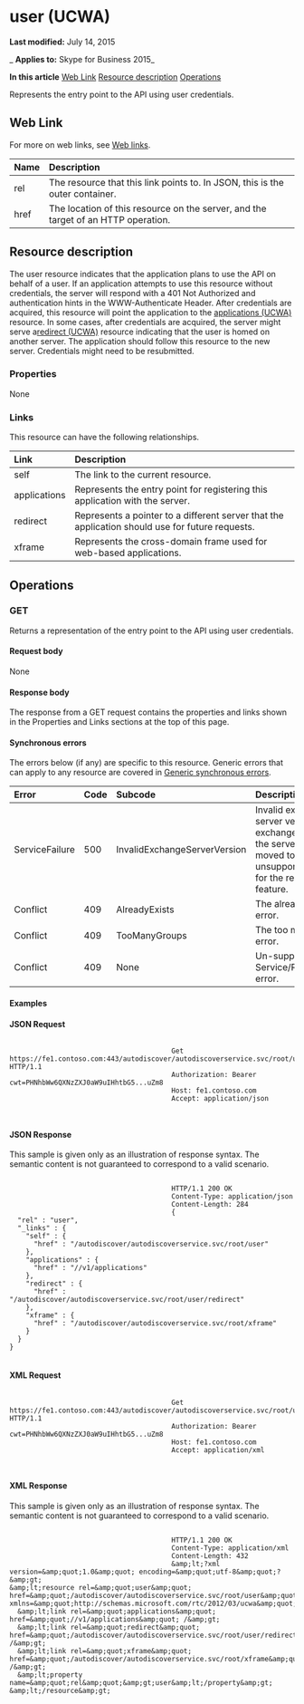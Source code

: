 
# user (UCWA)

 **Last modified:** July 14, 2015

 _ **Applies to:** Skype for Business 2015_

 **In this article**
[Web Link](#sectionSection0)
[Resource description](#sectionSection1)
[Operations](#sectionSection2)


Represents the entry point to the API using user credentials. 

## Web Link
<a name="sectionSection0"> </a>

For more on web links, see [Web links](WebLinks.md).



|**Name**|**Description**|
|:-----|:-----|
|rel|The resource that this link points to. In JSON, this is the outer container.|
|href|The location of this resource on the server, and the target of an HTTP operation.|

## Resource description
<a name="sectionSection1"> </a>

The user resource indicates that the application plans to use the API on behalf of a user. If an application attempts to use this resource without credentials, the server will respond with a 401 Not Authorized and authentication hints in the WWW-Authenticate Header. After credentials are acquired, this resource will point the application to the [applications (UCWA)](applications_ref.md) resource. In some cases, after credentials are acquired, the server might serve a[redirect (UCWA)](redirect_ref.md) resource indicating that the user is homed on another server. The application should follow this resource to the new server. Credentials might need to be resubmitted.


### Properties

None


### Links

This resource can have the following relationships.



|**Link**|**Description**|
|:-----|:-----|
|self|The link to the current resource.|
|applications|Represents the entry point for registering this application with the server.|
|redirect|Represents a pointer to a different server that the application should use for future requests.|
|xframe|Represents the cross-domain frame used for web-based applications.|

## Operations
<a name="sectionSection2"> </a>




### GET

Returns a representation of the entry point to the API using user credentials.


#### Request body

None


#### Response body

The response from a GET request contains the properties and links shown in the Properties and Links sections at the top of this page.


#### Synchronous errors

The errors below (if any) are specific to this resource. Generic errors that can apply to any resource are covered in [Generic synchronous errors](GenericSynchronousErrors.md).



|**Error**|**Code**|**Subcode**|**Description**|
|:-----|:-----|:-----|:-----|
|ServiceFailure|500|InvalidExchangeServerVersion|Invalid exchange server version.The exchange mailbox of the server might have moved to an unsupported version for the required feature.|
|Conflict|409|AlreadyExists|The already exists error.|
|Conflict|409|TooManyGroups|The too many groups error.|
|Conflict|409|None|Un-supported Service/Resource/API error.|

#### Examples




#### JSON Request


```

										Get https://fe1.contoso.com:443/autodiscover/autodiscoverservice.svc/root/user HTTP/1.1
										Authorization: Bearer cwt=PHNhbWw6QXNzZXJ0aW9uIHhtbG5...uZm8
										Host: fe1.contoso.com
										Accept: application/json
										
									
```


#### JSON Response

This sample is given only as an illustration of response syntax. The semantic content is not guaranteed to correspond to a valid scenario.


```

										HTTP/1.1 200 OK
										Content-Type: application/json
										Content-Length: 284
										{
  "rel" : "user",
  "_links" : {
    "self" : {
      "href" : "/autodiscover/autodiscoverservice.svc/root/user"
    },
    "applications" : {
      "href" : "//v1/applications"
    },
    "redirect" : {
      "href" : "/autodiscover/autodiscoverservice.svc/root/user/redirect"
    },
    "xframe" : {
      "href" : "/autodiscover/autodiscoverservice.svc/root/xframe"
    }
  }
}
									
```


#### XML Request


```

										Get https://fe1.contoso.com:443/autodiscover/autodiscoverservice.svc/root/user HTTP/1.1
										Authorization: Bearer cwt=PHNhbWw6QXNzZXJ0aW9uIHhtbG5...uZm8
										Host: fe1.contoso.com
										Accept: application/xml
										
									
```


#### XML Response

This sample is given only as an illustration of response syntax. The semantic content is not guaranteed to correspond to a valid scenario.


```

										HTTP/1.1 200 OK
										Content-Type: application/xml
										Content-Length: 432
										&amp;lt;?xml version=&amp;quot;1.0&amp;quot; encoding=&amp;quot;utf-8&amp;quot;?&amp;gt;
&amp;lt;resource rel=&amp;quot;user&amp;quot; href=&amp;quot;/autodiscover/autodiscoverservice.svc/root/user&amp;quot; xmlns=&amp;quot;http://schemas.microsoft.com/rtc/2012/03/ucwa&amp;quot;&amp;gt;
  &amp;lt;link rel=&amp;quot;applications&amp;quot; href=&amp;quot;//v1/applications&amp;quot; /&amp;gt;
  &amp;lt;link rel=&amp;quot;redirect&amp;quot; href=&amp;quot;/autodiscover/autodiscoverservice.svc/root/user/redirect&amp;quot; /&amp;gt;
  &amp;lt;link rel=&amp;quot;xframe&amp;quot; href=&amp;quot;/autodiscover/autodiscoverservice.svc/root/xframe&amp;quot; /&amp;gt;
  &amp;lt;property name=&amp;quot;rel&amp;quot;&amp;gt;user&amp;lt;/property&amp;gt;
&amp;lt;/resource&amp;gt;
									
```

